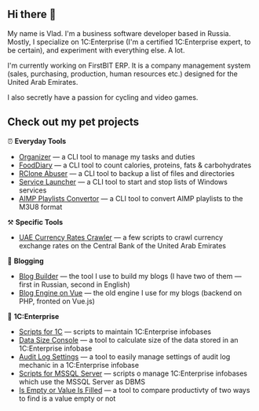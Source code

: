## Hi there 👋

My name is Vlad. I'm a business software developer based in Russia. Mostly, I specialize on 1C:Enterprise (I'm a certified 1C:Enterprise expert, to be certain), and experiment with everything else. A lot.

I'm currently working on FirstBIT ERP. It is a company management system (sales, purchasing, production, human resources etc.) designed for the United Arab Emirates.

I also secretly have a passion for cycling and video games.

## Check out my pet projects

⏰ **Everyday Tools**

- [Organizer](https://github.com/vkostyanetsky/Organizer) — a CLI tool to manage my tasks and duties
- [FoodDiary](https://github.com/vkostyanetsky/FoodDiary) — a CLI tool to count calories, proteins, fats & carbohydrates
- [RClone Abuser](https://github.com/vkostyanetsky/RCloneAbuser) — a CLI tool to backup a list of files and directories
- [Service Launcher](https://github.com/vkostyanetsky/ServiceLauncher) — a CLI tool to start and stop lists of Windows services
- [AIMP Playlists Convertor](https://github.com/vkostyanetsky/AIMPPlaylistsConvertor) — a CLI tool to convert AIMP playlists to the M3U8 format

⚒️ **Specific Tools**

- [UAE Currency Rates Crawler](https://github.com/vkostyanetsky/UAECurrencyRatesCrawler) — a few scripts to crawl currency exchange rates on the Central Bank of the United Arab Emirates

💬 **Blogging**

- [Blog Builder](https://github.com/vkostyanetsky/BlogBuilder) — the tool I use to build my blogs (I have two of them — first in Russian, second in English)
- [Blog Engine on Vue](https://github.com/vkostyanetsky/BlogEngineOnVue) — the old engine I use for my blogs (backend on PHP, fronted on Vue.js)

🏢 **1C:Enterprise**

- [Scripts for 1C](https://github.com/vkostyanetsky/ScriptsFor1C) — scripts to maintain 1C:Enterprise infobases
- [Data Size Console](https://github.com/vkostyanetsky/DataSizeConsole) — a tool to calculate size of the data stored in an 1C:Enterprise infobase
- [Audit Log Settings](https://github.com/vkostyanetsky/AuditLogSettings) — a tool to easily manage settings of audit log mechanic in a 1C:Enterprise infobase
- [Scripts for MSSQL Server](https://github.com/vkostyanetsky/ScriptsForMSSQLServer) — scripts o manage 1C:Enterprise infobases which use the MSSQL Server as DBMS
- [Is Empty or Value Is Filled](https://github.com/vkostyanetsky/IsEmptyOrValueIsFilled) — a tool to compare productivty of two ways to find is a value empty or not
